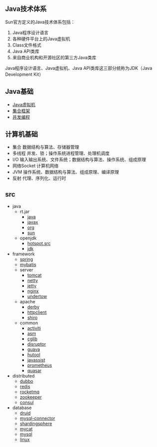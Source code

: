 ## Java技术体系
Sun官方定义的Java技术体系包括：
1. Java程序设计语言
2. 各种硬件平台上的Java虚拟机
3. Class文件格式
4. Java API类库
5. 来自商业机构和开源社区的第三方Java类库

Java程序设计语言、Java虚拟机、Java API类库这三部分统称为JDK（Java Development Kit）

## Java基础
* [Java虚拟机](10-java/02-jvm.md)
* [集合框架](10-java/10-collection.md)
* [并发编程](10-java/50-concurrent.md)

## 计算机基础
* 集合 数据结构与算法、存储器管理
* 多线程 并发、锁；操作系统进程管理、处理机调度
* I/O 输入输出系统、文件系统；数据结构与算法、操作系统、组成原理
* 网络Socket 计算机网络
* JVM 操作系统、数据结构与算法、组成原理、编译原理
* 反射 代理、序列化、运行时

## src
* java
  * rt.jar
    * [java](/10-java/src/rt.jar.src/java/README.md)
    * [javax](/10-java/src/rt.jar.src/javax/README.md)
    * [org](/10-java/src/rt.jar.src/org/README.md)
    * [sun](/10-java/src/rt.jar.src/sun/README.md)
  * openjdk
    * [hotspot.src](/10-java/src/openjdk/hotspot.src/README.md)
    * [jdk](/10-java/src/openjdk/jdk/README.md)
* framework
  * [spring](/docs/20-framework/src/spring/)
  * [mybatis](/docs/20-framework/src/mybatis/)
  * server
    * [tomcat](/docs/20-framework/src/tomcat/)
    * [netty](/docs/20-framework/src/netty/)
    * [jetty](/docs/20-framework/src/jetty/)
    * [nginx](/docs/20-framework/src/nginx/)
    * [undertow](/docs/20-framework/src/undertow/)
  * apache
    * [derby](/docs/20-framework/src/apache/derby/README.md)
    * [httpclient](/docs/20-framework/src/apache/httpclient/README.md)
    * [shiro](/docs/20-framework/src/apache/shiro/README.md)
  * common
    * [activiti](/docs/20-framework/src/common/activiti/)
    * [asm](/docs/20-framework/src/common/asm/)
    * [cglib](/docs/20-framework/src/common/cglib/)
    * [disruptor](/docs/20-framework/src/common/disruptor/)
    * [guava](/docs/20-framework/src/common/guava/)
    * [hutool](/docs/20-framework/src/common/hutool/)
    * [javassist](/docs/20-framework/src/common/javassist/)
    * [prometheus](/docs/20-framework/src/common/prometheus/)
    * [quasar](/docs/20-framework/src/common/quasar/)
* distributed
  * [dubbo](/docs/30-distributed/src/dubbo/)
  * [redis](/docs/30-distributed/src/redis/)
  * [rocketmq](/docs/30-distributed/src/rocketmq/)
  * [zookeeper](/docs/30-distributed/src/zookeeper/)
  * [consul](/docs/30-distributed/src/consul/)
* database
  * [druid](/docs/50-database/src/druid/)
  * [mysql-connector](/docs/50-database/src/mysql-connector/)
  * [shardingsphere](/docs/50-database/src/shardingsphere/)
  * [mycat](/docs/50-database/src/mycat/)
  * [mysql](/docs/50-database/src/mysql/)
  * [linux](/docs/00-base/src/linux/)